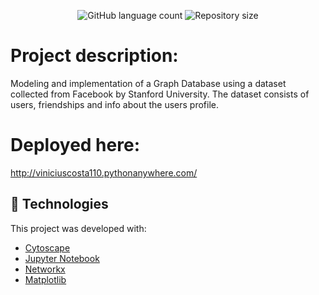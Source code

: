 <p align="center">
  <img alt="GitHub language count" src="https://img.shields.io/github/languages/count/mateuslatrova/Social-Circles-Graph-Database">

  <img alt="Repository size" src="https://img.shields.io/github/repo-size/mateuslatrova/Social-Circles-Graph-Database">
</p>

# Project description:

Modeling and implementation of a Graph Database using a dataset collected from Facebook by Stanford University. The dataset consists of users, friendships and info about the users profile.

# Deployed here:
 
http://viniciuscosta110.pythonanywhere.com/

## :rocket: Technologies

This project was developed with:

- [Cytoscape](https://dash.plotly.com/cytoscape)
- [Jupyter Notebook](https://jupyter.org/)
- [Networkx](https://networkx.org/)
- [Matplotlib](https://matplotlib.org/)

